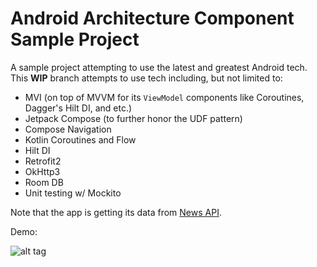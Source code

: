 # Android Architecture Component Sample Project
A sample project attempting to use the latest and greatest Android tech. This **WIP** branch attempts to use tech including, but not limited to:
- MVI (on top of MVVM for its `ViewModel` components like Coroutines, Dagger's Hilt DI, and etc.) 
- Jetpack Compose (to further honor the UDF pattern)
- Compose Navigation
- Kotlin Coroutines and Flow
- Hilt DI
- Retrofit2
- OkHttp3
- Room DB
- Unit testing w/ Mockito

Note that the app is getting its data from [News API](https://newsapi.org).

Demo:

![alt tag](https://media.giphy.com/media/owSPoNvGV9k3ugESUh/giphy.gif)
